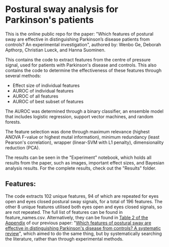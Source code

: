 # Postural sway analysis for Parkinson's patients
This is the online public repo for the paper: "Which features of postural sway are effective in distinguishing Parkinson’s disease patients from controls? An experimental investigation", authored by: Wenbo Ge, Deborah Apthorp, Christian Lueck, and Hanna Suominen.

This contains the code to extract features from the centre of pressure signal, used for patients with Parkinson's disease and controls. This also contains the code to determine the effectiveness of these features through several methods:
- Effect size of individual features 
- AUROC of individual features
- AUROC of all features
- AUROC of best subset of features

The AUROC was determined through a binary classifier, an ensemble model that includes logistic regression, support vector machines, and random forests.

The feature selection was done through maximum relevance (highest ANOVA F-value or highest mutal information), minimum redundancy (least Pearson's correlation), wrapper (linear-SVM with L1 penalty), dimensionality reduction (PCA).

The results can be seen in the "Experiment" notebook, which holds all results from the paper, such as images, important effect sizes, and Bayesian analysis results. For the complete results, check out the "Results" folder.

## Features:
The code extracts 102 unique features, 94 of which are repeated for eyes open and eyes closed postural sway signals, for a total of 196 features. The other 8 unique features utilised both eyes open and eyes closed signals, so are not repeated. The full list of features can be found in feature_names.csv. Alternatively, they can be found in [Table 2 of the Appendix](https://onlinelibrary.wiley.com/action/downloadSupplement?doi=10.1002%2Fbrb3.1929&file=brb31929-sup-0002-AppendixS2.pdf) of our previous paper: "[Which features of postural sway are effective in distinguishing Parkinson's disease from controls? A systematic review](https://onlinelibrary.wiley.com/doi/10.1002/brb3.1929)", which aimed to do the same thing, but by systematically searching the literature, rather than through experimental methods. 

